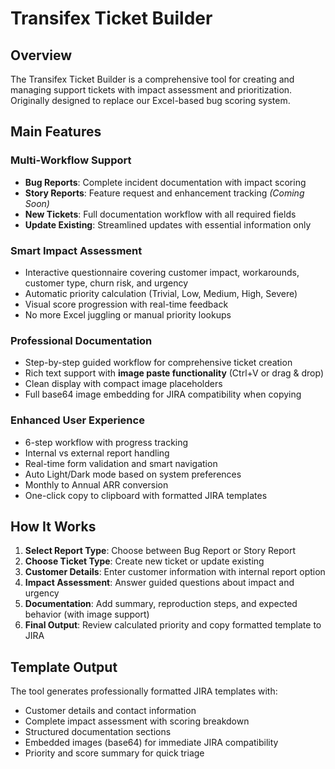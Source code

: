 # Transifex Ticket Builder
## Overview

The Transifex Ticket Builder is a comprehensive tool for creating and managing support tickets with impact assessment and prioritization. Originally designed to replace our Excel-based bug scoring system.

## Main Features

### **Multi-Workflow Support**
- **Bug Reports**: Complete incident documentation with impact scoring
- **Story Reports**: Feature request and enhancement tracking *(Coming Soon)*
- **New Tickets**: Full documentation workflow with all required fields
- **Update Existing**: Streamlined updates with essential information only

### **Smart Impact Assessment**
- Interactive questionnaire covering customer impact, workarounds, customer type, churn risk, and urgency
- Automatic priority calculation (Trivial, Low, Medium, High, Severe)
- Visual score progression with real-time feedback
- No more Excel juggling or manual priority lookups

### **Professional Documentation**
- Step-by-step guided workflow for comprehensive ticket creation
- Rich text support with **image paste functionality** (Ctrl+V or drag & drop)
- Clean display with compact image placeholders
- Full base64 image embedding for JIRA compatibility when copying

### **Enhanced User Experience**
- 6-step workflow with progress tracking
- Internal vs external report handling
- Real-time form validation and smart navigation
- Auto Light/Dark mode based on system preferences
- Monthly to Annual ARR conversion
- One-click copy to clipboard with formatted JIRA templates

## How It Works

1. **Select Report Type**: Choose between Bug Report or Story Report
2. **Choose Ticket Type**: Create new ticket or update existing
3. **Customer Details**: Enter customer information with internal report option
4. **Impact Assessment**: Answer guided questions about impact and urgency  
5. **Documentation**: Add summary, reproduction steps, and expected behavior (with image support)
6. **Final Output**: Review calculated priority and copy formatted template to JIRA

## Template Output

The tool generates professionally formatted JIRA templates with:
- Customer details and contact information
- Complete impact assessment with scoring breakdown
- Structured documentation sections
- Embedded images (base64) for immediate JIRA compatibility
- Priority and score summary for quick triage
